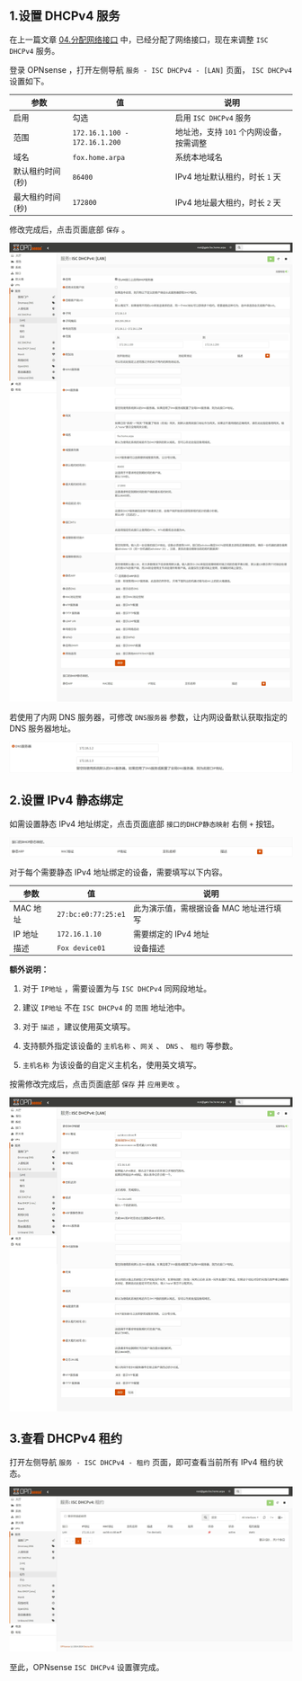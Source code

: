 ## 1.设置 DHCPv4 服务

在上一篇文章 [04.分配网络接口](./04.分配网络接口.md) 中，已经分配了网络接口，现在来调整 `ISC DHCPv4` 服务。  

登录 OPNsense ，打开左侧导航 `服务 - ISC DHCPv4 - [LAN]` 页面， `ISC DHCPv4` 设置如下。  

|参数|值|说明|
|--|--|--|
|启用|勾选|启用 `ISC DHCPv4` 服务|
|范围|`172.16.1.100 - 172.16.1.200`|地址池，支持 `101` 个内网设备，按需调整|
|域名|`fox.home.arpa`|系统本地域名|
|默认租约时间 (秒)|`86400`|IPv4 地址默认租约，时长 `1` 天|
|最大租约时间 (秒)|`172800`|IPv4 地址最大租约，时长 `2` 天|

修改完成后，点击页面底部 `保存` 。  

![设置DHCPv4服务](img/p05/opn_dhcpv4_modify.jpeg)

若使用了内网 DNS 服务器，可修改 `DNS服务器` 参数，让内网设备默认获取指定的 DNS 服务器地址。  

![设置DNS服务器](img/p05/opn_dhcpv4_dns_modify.jpeg)

## 2.设置 IPv4 静态绑定

如需设置静态 IPv4 地址绑定，点击页面底部 `接口的DHCP静态映射` 右侧 ` + ` 按钮。  

![设置IPv4绑定](img/p05/opn_dhcpv4_add_static.jpeg)

对于每个需要静态 IPv4 地址绑定的设备，需要填写以下内容。  

|参数|值|说明|
|--|--|--|
|MAC 地址|`27:bc:e0:77:25:e1`|此为演示值，需根据设备 MAC 地址进行填写|
|IP 地址|`172.16.1.10`|需要绑定的 IPv4 地址|
|描述|`Fox device01`|设备描述|

**额外说明：**  

1. 对于 `IP地址` ，需要设置为与 `ISC DHCPv4` 同网段地址。  

2. 建议 `IP地址` 不在 `ISC DHCPv4` 的 `范围` 地址池中。  

3. 对于 `描述` ，建议使用英文填写。  

4. 支持额外指定该设备的 `主机名称` 、`网关` 、 `DNS` 、 `租约` 等参数。  

5. `主机名称` 为该设备的自定义主机名，使用英文填写。  

按需修改完成后，点击页面底部 `保存` 并 `应用更改` 。  

![设置IPv4绑定细节](img/p05/opn_dhcpv4_add_static_details.jpeg)

## 3.查看 DHCPv4 租约

打开左侧导航 `服务 - ISC DHCPv4 - 租约` 页面，即可查看当前所有 IPv4 租约状态。  

![查看IPv4租约](img/p05/opn_dhcpv4_leases.jpeg)

至此，OPNsense `ISC DHCPv4` 设置骤完成。  

